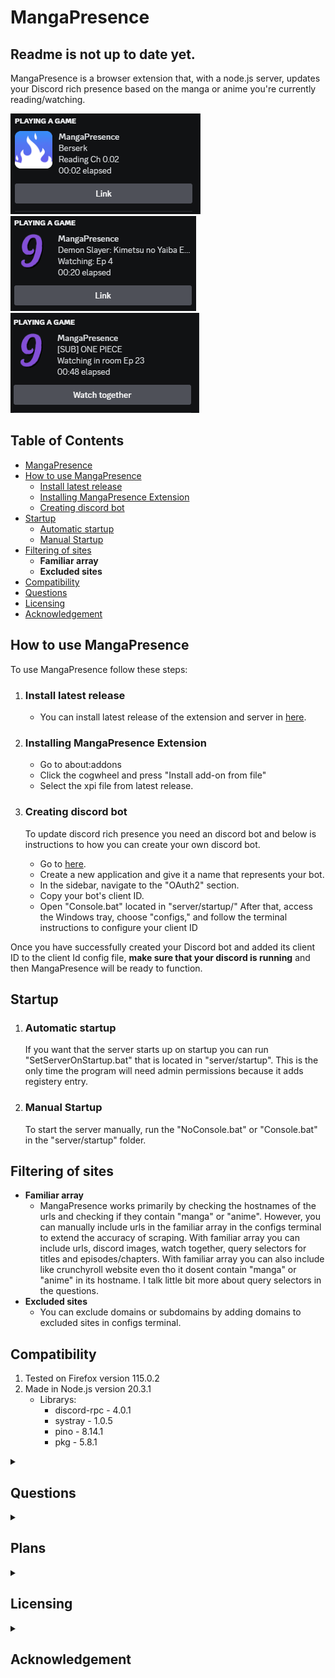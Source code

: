 
# MangaPresence

## Readme is not up to date yet.

MangaPresence is a browser extension that, with a node.js server, updates your Discord rich presence based on the manga or anime you're currently reading/watching.

![Reading](showcase/Reading%20manga.png)
![Watching](showcase/Watching%20anime.png)
![Watching in room](showcase/Watching%20in%20room.png)


## Table of Contents
- [MangaPresence](#MangaPresence)
- [How to use MangaPresence](#how-to-use-mangapresence)
  - [Install latest release](#install-latest-release)
  - [Installing MangaPresence Extension](#installing-mangapresence-extension)
  - [Creating discord bot](#creating-discord-bot)
- [Startup](#startup)
  - [Automatic startup](#automatic-startup)
  - [Manual Startup](#manual-startup)
- [Filtering of sites](#filtering-of-sites)
  - **Familiar array**
  - **Excluded sites**
- [Compatibility](#compatibility)
- [Questions](#questions)
- [Licensing](#licensing)
- [Acknowledgement](#acknowledgement)


## How to use MangaPresence
To use MangaPresence follow these steps:

1. ### Install latest release
   - You can install latest release of the extension and server in [here](https://github.com/Sandelier/MangaPresence/releases).

2.  ### Installing MangaPresence Extension
    - Go to about:addons
    - Click the cogwheel and press "Install add-on from file"
    - Select the xpi file from latest release.

3. ### Creating discord bot
	  To update discord rich presence you need an discord bot  and below is instructions to how you can create your own discord bot.
	- Go to [here](https://discord.com/developers/applications?new_application=true).
	- Create a new application and give it a name that represents your bot.
	- In the sidebar, navigate to the "OAuth2" section.
	- Copy your bot's client ID.
	- Open "Console.bat" located in "server/startup/" After that, access the Windows tray, choose "configs," and follow the terminal instructions to configure your client ID

Once you have successfully created your Discord bot and added its client ID to the client Id config file, **make sure that your discord is running** and then MangaPresence will be ready to function.

## Startup 

1. ###  Automatic startup
   If you want that the server starts up on startup you can run "SetServerOnStartup.bat" that is located in "server/startup". This is the only time the program will need admin permissions because it adds registery entry. 

2. ### Manual Startup
   To start the server manually, run the "NoConsole.bat" or "Console.bat" in the "server/startup" folder.

## Filtering of sites
- **Familiar array**
  - MangaPresence works primarily by checking the hostnames of the urls and checking if they contain "manga" or "anime". However, you can manually include urls in the familiar array in the configs terminal to extend the accuracy of scraping. With familiar array you can include urls, discord images, watch together, query selectors for titles and episodes/chapters. With familiar array you can also include like crunchyroll website even tho it dosent contain "manga" or "anime" in its hostname. I talk little bit more about query selectors in the questions.
 - **Excluded sites**
	 - You can exclude domains or subdomains by adding domains to excluded sites in configs terminal.

## Compatibility
1. Tested on Firefox version 115.0.2
2. Made in Node.js version 20.3.1
	- Librarys:
		- discord-rpc - 4.0.1
		- systray - 1.0.5
		- pino - 8.14.1
		- pkg - 5.8.1

<details>
<summary><h2>Questions</h2></summary> 

- ### Server
   - **Why is my server closing instantly**
     - There are many reasons as to why the server might close instantly, but the most common issue is either that you forgot to include client id in the configs terminal or your discord is not on. If its not those reasons then you could launch "Console.bat" in the "startup" folder which enables you to see terminal so you can identify the error.
- ### Extension
	- **Can't scrape a page? Not scraping correctly?**
		- If you want to specify an url that dosen't contain "manga" or "anime" in its hostname, you can add the url to the familiar array in the configs terminal. However, the familiar array wont allow you to scrape every page even if you specify the url in the array if it contains blacklisted words like "register", "login" or "account"
		- Certain query selectors arent allowed on familiar array due to security reasons. The keywords include "form", "password", and "username"
	- **Don't want an page to be scraped?**
		- You can include an excluded urls in the configs terminal and selecting the "excluded sites" in the terminal to exclude subdomains or full domains.
- ### Privacy policy
	- MangaPresence dosen't save any data that is provided to it by the browser. The only things that is saved are the config files that you edit via the configs terminal.
	- MangaPresence dosen't connect to any other external servers other then discords api through "discord-rpc" library other then that everything is done in localhost.
- ### Uninstalling
	- If you have set the  sever to start up automatically, you can press the "StartServerOnStartup" again and it will prompt you to remove the registery key, Once you remove the key, you can delete the server files.
- ### Query selectors examples.
	- Query selectors are methods to select elements in webpages. Below i will show couple examples on how to accurately select query selectors.
	- **Scraping title**
		-  ```
			<div class="wrapper">
			  <aside class="content">
			    <div class="poster">...</div>
			    <div class=" info">
		          <div class="meta">...</div>
		          <div class="name" itemprop="name">Title</div>
		      ```
			
			-	To retrieve the title we can for example use ```div.info div.name[itemprop="name"]```
	-	**Scraping chapter**
		-	```
			<li class="page-item w-100">
			  <button id="numberlist-toggler" class="btn btn-sidebar">
			    <span class="menu-collapsed">
			      <span class="number-current-type">Chapter</span>
			      <span class="number-current">0</span>
		      ```
			-	To retrieve the chapter count we can for example use ```button#numberlist-toggler span.menu-collapsed span.number-current```
</details>

<details>
   <summary><h2>Plans</h2></summary>

   - **Extension**
      - Fixing the bug where the extension might not be able to connect to server even if the server is on.
    
  - **Server**
    - Adding a new config file to add more preferences on how the discord presence texts look like.
    - Rewriting config script for better readibility.
    - Changing the "Episode" in familiar array to "Installment" to implify that its talking about "Chapter" and "Episode"
    - Making title check in a separate fucntion for better readability
    - Making an boolean into the configs file somewhere that makes it so only urls that are in familar array will be scraped.
    - Rewriting discordPresence script for better readibility
</details>

<details>
   <summary><h2>Licensing</h2></summary>

   MangaPresence is open-source software distributed under the MIT License. This means that you are free to use, modify, and distribute the extension as long as you include the original copyright notice and disclaimers. For more details, please refer to the [LICENSE](https://github.com/Sandelier/MangaPresence/blob/main/LICENSE) file.
</details>



<details>
   <summary><h2>Acknowledgement</h2></summary>
   
   [discord-rpc](https://www.npmjs.com/package/discord-rpc) - Used for easy access to discord rich api  
   [pino](https://www.npmjs.com/package/pino) - Used for logging  
   [systray](https://www.npmjs.com/package/systray) - Used for tray  
   [pkg](https://www.npmjs.com/package/pkg) - Used for bundling

</details>


